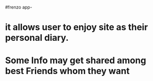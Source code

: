 #frenzo app-

# it allows user to enjoy site as their personal diary.

# Some Info may get shared among best Friends whom they want


